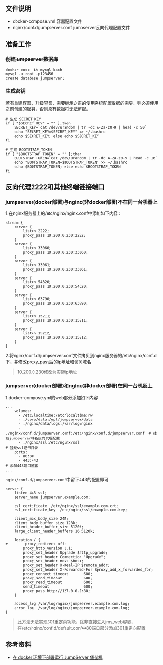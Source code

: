 ## 文件说明
- docker-compose.yml 容器配置文件
- nginx/conf.d/jumpserver.conf jumpserver反向代理配置文件

## 准备工作
### ~~创建jumpserver数据库~~
```
docker exec -it mysql bash
mysql -u root -p123456
create database jumpserver;
```
### 生成密钥
若有重建容器、升级容器，需要继承之前的使用系统配置数据的需要，则必须使用之前创建的密钥，否则原有数据将无法解密。
```
# 生成 SECRET_KEY
if [ "$SECRET_KEY" = "" ];then
    SECRET_KEY=`cat /dev/urandom | tr -dc A-Za-z0-9 | head -c 50`
    echo "SECRET_KEY=$SECRET_KEY" >> ~/.bashrc
    echo $SECRET_KEY; else echo $SECRET_KEY
fi

# 生成 BOOTSTRAP_TOKEN
if [ "$BOOTSTRAP_TOKEN" = "" ];then
    BOOTSTRAP_TOKEN=`cat /dev/urandom | tr -dc A-Za-z0-9 | head -c 16`
    echo "BOOTSTRAP_TOKEN=$BOOTSTRAP_TOKEN" >> ~/.bashrc
    echo $BOOTSTRAP_TOKEN; else echo $BOOTSTRAP_TOKEN
fi
```

## 反向代理2222和其他终端链接端口
### jumpserver(docker部署)与nginx(非docker部署)不在同一台机器上

1.在nginx服务器上的/etc/nginx/nginx.conf中添加如下内容：
```
stream {
    server {
        listen 2222;
        proxy_pass 10.200.0.230:2222;
    }
    server {
        listen 33060;
        proxy_pass 10.200.0.230:33060;
    }
    server {
        listen 33061;
        proxy_pass 10.200.0.230:33061;
    }
    server {
        listen 54320;
        proxy_pass 10.200.0.230:54320;
    }
    server {
        listen 63790;
        proxy_pass 10.200.0.230:63790;
    }
    server {
        listen 15211;
        proxy_pass 10.200.0.230:15211;
    }
    server {
        listen 15212;
        proxy_pass 10.200.0.230:15212;
    }
}
```

2.将nginx/conf.d/jumpserver.conf文件拷贝到nginx服务器的/etc/nginx/conf.d下，并修改proxy_pass后的ip地址和访问域名

> 10.200.0.230修改为实际ip地址

### jumpserver(docker部署)和nginx(非docker部署)在同一台机器上

1.docker-compose.yml的web部分添加如下内容
```
...
    volumes:
      - /etc/localtime:/etc/localtime:rw
      - ./core/data:/opt/jumpserver/data
      - ./nginx/data/logs:/var/log/nginx
      - ./nginx/conf.d/jumpserver.conf:/etc/nginx/conf.d/jumpserver.conf  # 挂载jumpserver域名反向代理配置
      - ./nginx/ssl:/etc/nginx/ssl                                        # 挂载ssl证书目录
    ports:
      - 80:80
      - 443:443                                                           # 添加443端口暴露
...
```

`nginx/conf.d/jumpserver.conf`中留下443的配置即可
```
server {
    listen 443 ssl;
    server_name jumpserver.example.com;

    ssl_certificate  /etc/nginx/ssl/example.com.crt;
    ssl_certificate_key  /etc/nginx/ssl/example.com.key;

    client_max_body_size 24M;
    client_body_buffer_size 128k;
    client_header_buffer_size 5120k;
    large_client_header_buffers 16 5120k;

    location / {
#        proxy_redirect off;
        proxy_http_version 1.1;
        proxy_set_header Upgrade $http_upgrade;
        proxy_set_header Connection "Upgrade";
        proxy_set_header Host $host;
        proxy_set_header X-Real-IP $remote_addr;
        proxy_set_header X-Forwarded-For $proxy_add_x_forwarded_for;
        proxy_connect_timeout       600;
        proxy_send_timeout          600;
        proxy_read_timeout          600;
        send_timeout                600;
        proxy_pass http://127.0.0.1:80;
    }

    access_log /var/log/nginx/jumpserver.example.com.log;
    error_log  /var/log/nginx/jumpserver.example.com.log;
}
```

> 此方法无法实现301重定向功能，除非直接进入jms_web容器，在/etc/nginx/conf.d/default.conf中80端口部分添加301重定向配置

## 参考资料
- [在 docker 环境下部署运行 JumpServer 堡垒机][1]

[1]: https://blog.51cto.com/u_15127669/3319781
